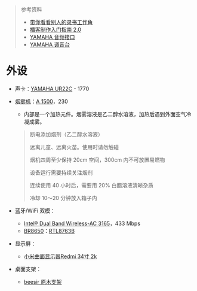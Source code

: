 > 参考资料
>
> - [带你看看别人的录书工作角](https://sspai.com/post/70126)
> - [播客制作入门指南 2.0](https://sspai.com/post/66717)
> - [YAMAHA 音频接口](https://www.yamaha.com.cn/products/music-production/steinberg/usb/)
> - [YAMAHA 调音台](https://www.yamaha.com.cn/products/show/1816/)

# 外设

- 声卡：[YAMAHA UR22C](https://item.jd.com/10034055367305.html#crumb-wrap) - 1770

- [烟雾机](https://www.zhihu.com/zvideo/1423387152058724352)：[A 1500](https://detail.tmall.com/item.htm?spm=a230r.1.14.18.5d3d5132wYbZa2&id=664968215719&ns=1&abbucket=20&skuId=4962182795616)，230

  - 内部是一个加热元件。烟雾溶液是乙二醇水溶液，加热后遇到外面空气冷凝成雾。

  > 断电添加烟剂（乙二醇水溶液）
  >
  > 远离儿童、远离火苗。使用时请勿触碰
  >
  > 烟机四周至少保持 20cm 空间，300cm 内不可放置易燃物
  >
  > 设备运行需要持续关注烟剂
  >
  > 连续使用 40 小时后，需要用 20% 白醋溶液清晰杂质
  >
  > 冷却 10～20 分钟放入箱子内
  
- 蓝牙/WiFi 双模：

  - [Intel® Dual Band Wireless-AC 3165](https://www.intel.com/content/www/us/en/products/sku/89450/intel-dual-band-wirelessac-3165/specifications.html)，433 Mbps
  - [BR8650](https://datasheet.lcsc.com/lcsc/2109131630_Realtek-Semicon-RTL8761BUV-CG_C2687140.pdf)：[RTL8763B](https://www.realtek.com/en/products/communications-network-ics/item/rtl8763b)
  
- 显示屏：

  - [小米曲面显示器Redmi 34寸 2k](https://item.taobao.com/item.htm?spm=a1z09.2.0.0.554b2e8dSkqFXr&id=653735089246&_u=q2d3uchqf882)

- 桌面支架：

  - [beesir 原木支架](https://item.taobao.com/item.htm?spm=a1z09.2.0.0.554b2e8dSkqFXr&id=608457218813&_u=q2d3uchq3bab)